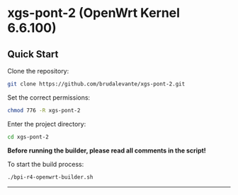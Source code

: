 # xgs-pont-2 (OpenWrt Kernel 6.6.100)

## Quick Start

Clone the repository:
```bash
git clone https://github.com/brudalevante/xgs-pont-2.git
```
Set the correct permissions:
```bash
chmod 776 -R xgs-pont-2
```
Enter the project directory:
```bash
cd xgs-pont-2
```
**Before running the builder, please read all comments in the script!**

To start the build process:
```bash
./bpi-r4-openwrt-builder.sh
```

---

